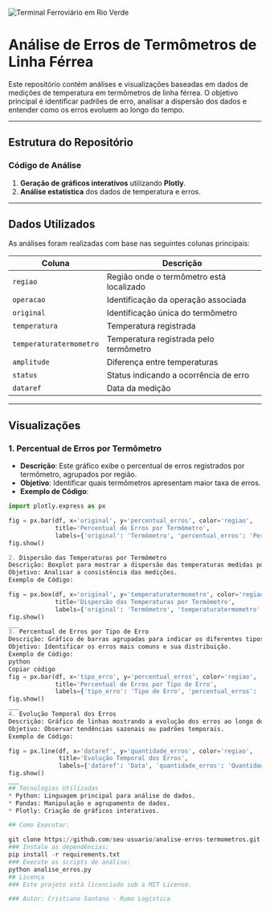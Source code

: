 ![Terminal Ferroviário em Rio Verde](https://www.gov.br/transportes/pt-br/assuntos/noticias/2022/08/novo-terminal-ferroviario-em-rio-verde-go-vai-movimentar-3-5-milhoes-de-toneladas-por-ano/terminal_rumo_rioverde.jpeg)

# Análise de Erros de Termômetros de Linha Férrea

Este repositório contém análises e visualizações baseadas em dados de medições de temperatura em termômetros de linha férrea. O objetivo principal é identificar padrões de erro, analisar a dispersão dos dados e entender como os erros evoluem ao longo do tempo.

---

## Estrutura do Repositório

### Código de Análise

1. **Geração de gráficos interativos** utilizando **Plotly**.  
2. **Análise estatística** dos dados de temperatura e erros.

---

## Dados Utilizados

As análises foram realizadas com base nas seguintes colunas principais:

| **Coluna**            | **Descrição**                                       |
|-----------------------|-----------------------------------------------------|
| `regiao`             | Região onde o termômetro está localizado            |
| `operacao`           | Identificação da operação associada                 |
| `original`           | Identificação única do termômetro                   |
| `temperatura`        | Temperatura registrada                              |
| `temperaturatermometro` | Temperatura registrada pelo termômetro             |
| `amplitude`          | Diferença entre temperaturas                        |
| `status`             | Status indicando a ocorrência de erro               |
| `dataref`            | Data da medição                                     |

---

## Visualizações

### 1. Percentual de Erros por Termômetro

- **Descrição**: Este gráfico exibe o percentual de erros registrados por termômetro, agrupados por região.  
- **Objetivo**: Identificar quais termômetros apresentam maior taxa de erros.  
- **Exemplo de Código**:

```python
import plotly.express as px

fig = px.bar(df, x='original', y='percentual_erros', color='regiao', 
             title='Percentual de Erros por Termômetro',
             labels={'original': 'Termômetro', 'percentual_erros': 'Percentual de Erros (%)'})
fig.show()

2. Dispersão das Temperaturas por Termômetro
Descrição: Boxplot para mostrar a dispersão das temperaturas medidas por cada termômetro.
Objetivo: Analisar a consistência das medições.
Exemplo de Código:

fig = px.box(df, x='original', y='temperaturatermometro', color='regiao', 
             title='Dispersão das Temperaturas por Termômetro',
             labels={'original': 'Termômetro', 'temperaturatermometro': 'Temperatura (°C)'})
fig.show()
___
3. Percentual de Erros por Tipo de Erro
Descrição: Gráfico de barras agrupadas para indicar os diferentes tipos de erros.
Objetivo: Identificar os erros mais comuns e sua distribuição.
Exemplo de Código:
python
Copiar código
fig = px.bar(df, x='tipo_erro', y='percentual_erros', color='regiao', 
             title='Percentual de Erros por Tipo de Erro',
             labels={'tipo_erro': 'Tipo de Erro', 'percentual_erros': 'Percentual de Erros (%)'})
fig.show()
___
4. Evolução Temporal dos Erros
Descrição: Gráfico de linhas mostrando a evolução dos erros ao longo do tempo.
Objetivo: Observar tendências sazonais ou padrões temporais.
Exemplo de Código:

fig = px.line(df, x='dataref', y='quantidade_erros', color='regiao', 
              title='Evolução Temporal dos Erros',
              labels={'dataref': 'Data', 'quantidade_erros': 'Quantidade de Erros'})
fig.show()
___
## Tecnologias Utilizadas
* Python: Linguagem principal para análise de dados.
* Pandas: Manipulação e agrupamento de dados.
* Plotly: Criação de gráficos interativos.

## Como Executar:

git clone https://github.com/seu-usuario/analise-erros-termometros.git
### Instale as dependências:
pip install -r requirements.txt
### Execute os scripts de análise:
python analise_erros.py
## Licença
### Este projeto está licenciado sob a MIT License.

### Autor: Cristiano Santana - Rumo Logística



